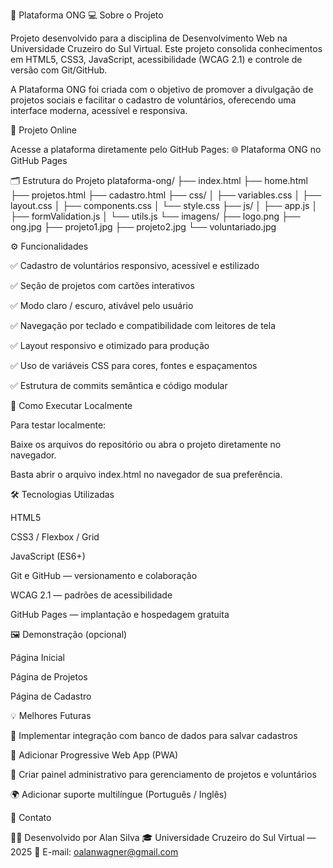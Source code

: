 🌱 Plataforma ONG
💻 Sobre o Projeto

Projeto desenvolvido para a disciplina de Desenvolvimento Web na Universidade Cruzeiro do Sul Virtual. Este projeto consolida conhecimentos em HTML5, CSS3, JavaScript, acessibilidade (WCAG 2.1) e controle de versão com Git/GitHub.

A Plataforma ONG foi criada com o objetivo de promover a divulgação de projetos sociais e facilitar o cadastro de voluntários, oferecendo uma interface moderna, acessível e responsiva.

🔗 Projeto Online

Acesse a plataforma diretamente pelo GitHub Pages:
🌐 Plataforma ONG no GitHub Pages

🗂 Estrutura do Projeto
plataforma-ong/
├── index.html
├── home.html
├── projetos.html
├── cadastro.html
├── css/
│   ├── variables.css
│   ├── layout.css
│   ├── components.css
│   └── style.css
├── js/
│   ├── app.js
│   ├── formValidation.js
│   └── utils.js
└── imagens/
    ├── logo.png
    ├── ong.jpg
    ├── projeto1.jpg
    ├── projeto2.jpg
    └── voluntariado.jpg

⚙️ Funcionalidades

✅ Cadastro de voluntários responsivo, acessível e estilizado

✅ Seção de projetos com cartões interativos

✅ Modo claro / escuro, ativável pelo usuário

✅ Navegação por teclado e compatibilidade com leitores de tela

✅ Layout responsivo e otimizado para produção

✅ Uso de variáveis CSS para cores, fontes e espaçamentos

✅ Estrutura de commits semântica e código modular

🧩 Como Executar Localmente

Para testar localmente:

Baixe os arquivos do repositório ou abra o projeto diretamente no navegador.

Basta abrir o arquivo index.html no navegador de sua preferência.

🛠 Tecnologias Utilizadas

HTML5

CSS3 / Flexbox / Grid

JavaScript (ES6+)

Git e GitHub — versionamento e colaboração

WCAG 2.1 — padrões de acessibilidade

GitHub Pages — implantação e hospedagem gratuita

🖼️ Demonstração (opcional)

Página Inicial

Página de Projetos

Página de Cadastro

💡 Melhores Futuras

🚀 Implementar integração com banco de dados para salvar cadastros

📱 Adicionar Progressive Web App (PWA)

🎨 Criar painel administrativo para gerenciamento de projetos e voluntários

🌍 Adicionar suporte multilíngue (Português / Inglês)

📣 Contato

👨‍💻 Desenvolvido por Alan Silva
🎓 Universidade Cruzeiro do Sul Virtual — 2025
💌 E-mail: oalanwagner@gmail.com
